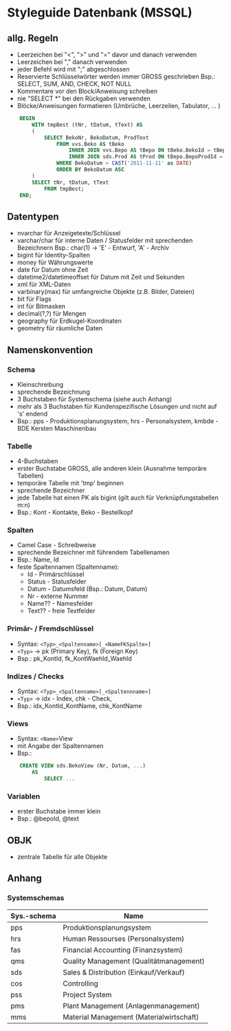 ﻿# Styleguide Datenbank (MSSQL)

## allg. Regeln

* Leerzeichen bei "<", ">" und "=" davor und danach verwenden
* Leerzeichen bei "," danach verwenden
* jeder Befehl wird mit ";" abgeschlossen
* Reservierte Schlüsselwörter werden immer GROSS geschrieben
	Bsp.: SELECT, SUM, AND, CHECK, NOT NULL
* Kommentare vor den Block/Anweisung schreiben
* nie "SELECT *" bei den Rückgaben verwenden
* Blöcke/Anweisungen formatieren (Umbrüche, Leerzeilen, Tabulator, ... )
```sql 
	BEGIN
		WITH tmpBest (tNr, tDatum, tText) AS
		(
			SELECT BekoNr, BekoDatum, ProdText
				FROM vvs.Beko AS tBeko
					INNER JOIN vvs.Bepo AS tBepo ON tBeko.BekoId = tBepo.BepoBekoId
					INNER JOIN sds.Prod AS tProd ON tBepo.BepoProdId = tProd.ProdId
				WHERE BekoDatum > CAST('2011-11-11' as DATE)
				ORDER BY BekoDatum ASC
		)
		SELECT tNr, tDatum, tText
			FROM tmpBest;
	END;
```
			
## Datentypen

* nvarchar für Anzeigetexte/Schlüssel
* varchar/char für interne Daten / Statusfelder mit sprechenden Bezeichnern
	Bsp.:  char(1) -> 'E' - Entwurf, 'A' - Archiv
* bigint für Identity-Spalten
* money für Währungswerte
* date für Datum ohne Zeit
* datetime2/datetimeoffset für Datum mit Zeit und Sekunden
* xml für XML-Daten
* varbinary(max) für umfangreiche Objekte (z.B. Bilder, Dateien)
* bit für Flags
* int für Bitmasken
* decimal(?,?) für Mengen
* geography für Erdkugel-Koordinaten
* geometry für räumliche Daten 

## Namenskonvention

### Schema

* Kleinschreibung
* sprechende Bezeichnung
* 3 Buchstaben für Systemschema (siehe auch Anhang)
* mehr als 3 Buchstaben für Kundenspezifische Lösungen und nicht auf 's' endend
* Bsp.: pps - Produktionsplanungsystem, hrs - Personalsystem, kmbde - BDE Kersten Maschinenbau

### Tabelle

* 4-Buchstaben 
* erster Buchstabe GROSS, alle anderen klein (Ausnahme temporäre Tabellen)
* temporäre Tabelle mit 'tmp' beginnen
* sprechende Bezeichner 
* jede Tabelle hat einen PK als bigint (gilt auch für Verknüpfungstabellen m:n)
* Bsp.: Kont - Kontakte, Beko - Bestellkopf

### Spalten

* Camel Case - Schreibweise
* sprechende Bezeichner mit führendem Tabellenamen
* Bsp.: Name, Id
* feste Spaltennamen (Spaltenname):
	- Id - Primärschlüssel
	- Status - Statusfelder
	- Datum - Datumsfeld (Bsp.: Datum, Datum)
	- Nr - externe Nummer
	- Name?? - Namesfelder
	- Text?? - freie Textfelder

### Primär- / Fremdschlüssel

* Syntax: `<Typ>_<Spaltenname>[_<NameFKSpalte>]`
* `<Typ>` -> pk (Primary Key), fk (Foreign Key)
* Bsp.: pk_KontId, fk_KontWaehId_WaehId

### Indizes / Checks 

* Syntax: `<Typ>_<Spaltenname>[_<Spaltennname>]`
* `<Typ>` -> idx - Index, chk - Check, 
* Bsp.: idx_KontId_KontName, chk_KontName

### Views

* Syntax: `<Name>`View
* mit Angabe der Spaltennamen
* Bsp.: 
```sql
	CREATE VIEW sds.BekoView (Nr, Datum, ...)
		AS 
			SELECT ...
```

### Variablen

* erster Buchstabe immer klein
* Bsp.: @bepoId, @text


## OBJK

* zentrale Tabelle für alle Objekte

## Anhang

### Systemschemas

| Sys.-schema | Name                                    |
|-------------|-----------------------------------------|
| pps         | Produktionsplanungsystem                |
| hrs         | Human Ressourses (Personalsystem)       |
| fas         | Financial Accounting (Finanzsystem)     |
| qms         | Quality Management (Qualitätmanagement) |
| sds         | Sales & Distribution (Einkauf/Verkauf)  |
| cos         | Controlling															|
| pss         | Project System													|
| pms         | Plant Management (Anlagenmanagement)		|
| mms         | Material Management (Materialwirtschaft)|

